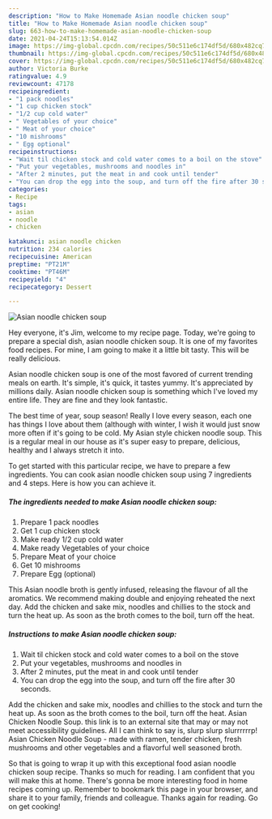 ```yaml
---
description: "How to Make Homemade Asian noodle chicken soup"
title: "How to Make Homemade Asian noodle chicken soup"
slug: 663-how-to-make-homemade-asian-noodle-chicken-soup
date: 2021-04-24T15:13:54.014Z
image: https://img-global.cpcdn.com/recipes/50c511e6c174df5d/680x482cq70/asian-noodle-chicken-soup-recipe-main-photo.jpg
thumbnail: https://img-global.cpcdn.com/recipes/50c511e6c174df5d/680x482cq70/asian-noodle-chicken-soup-recipe-main-photo.jpg
cover: https://img-global.cpcdn.com/recipes/50c511e6c174df5d/680x482cq70/asian-noodle-chicken-soup-recipe-main-photo.jpg
author: Victoria Burke
ratingvalue: 4.9
reviewcount: 47178
recipeingredient:
- "1 pack noodles"
- "1 cup chicken stock"
- "1/2 cup cold water"
- " Vegetables of your choice"
- " Meat of your choice"
- "10 mishrooms"
- " Egg optional"
recipeinstructions:
- "Wait til chicken stock and cold water comes to a boil on the stove"
- "Put your vegetables, mushrooms and noodles in"
- "After 2 minutes, put the meat in and cook until tender"
- "You can drop the egg into the soup, and turn off the fire after 30 seconds."
categories:
- Recipe
tags:
- asian
- noodle
- chicken

katakunci: asian noodle chicken 
nutrition: 234 calories
recipecuisine: American
preptime: "PT21M"
cooktime: "PT46M"
recipeyield: "4"
recipecategory: Dessert

---
```



![Asian noodle chicken soup](https://img-global.cpcdn.com/recipes/50c511e6c174df5d/680x482cq70/asian-noodle-chicken-soup-recipe-main-photo.jpg)

Hey everyone, it's Jim, welcome to my recipe page. Today, we're going to prepare a special dish, asian noodle chicken soup. It is one of my favorites food recipes. For mine, I am going to make it a little bit tasty. This will be really delicious.

Asian noodle chicken soup is one of the most favored of current trending meals on earth. It's simple, it's quick, it tastes yummy. It's appreciated by millions daily. Asian noodle chicken soup is something which I've loved my entire life. They are fine and they look fantastic.

The best time of year, soup season! Really I love every season, each one has things I love about them (although with winter, I wish it would just snow more often if it&#39;s going to be cold. My Asian style chicken noodle soup. This is a regular meal in our house as it&#39;s super easy to prepare, delicious, healthy and I always stretch it into.


To get started with this particular recipe, we have to prepare a few ingredients. You can cook asian noodle chicken soup using 7 ingredients and 4 steps. Here is how you can achieve it.

<!--inarticleads1-->

##### The ingredients needed to make Asian noodle chicken soup:

1. Prepare 1 pack noodles
1. Get 1 cup chicken stock
1. Make ready 1/2 cup cold water
1. Make ready  Vegetables of your choice
1. Prepare  Meat of your choice
1. Get 10 mishrooms
1. Prepare  Egg (optional)


This Asian noodle broth is gently infused, releasing the flavour of all the aromatics. We recommend making double and enjoying reheated the next day. Add the chicken and sake mix, noodles and chillies to the stock and turn the heat up. As soon as the broth comes to the boil, turn off the heat. 

<!--inarticleads2-->

##### Instructions to make Asian noodle chicken soup:

1. Wait til chicken stock and cold water comes to a boil on the stove
1. Put your vegetables, mushrooms and noodles in
1. After 2 minutes, put the meat in and cook until tender
1. You can drop the egg into the soup, and turn off the fire after 30 seconds.


Add the chicken and sake mix, noodles and chillies to the stock and turn the heat up. As soon as the broth comes to the boil, turn off the heat. Asian Chicken Noodle Soup. this link is to an external site that may or may not meet accessibility guidelines. All I can think to say is, slurp slurp slurrrrrrp! Asian Chicken Noodle Soup - made with ramen, tender chicken, fresh mushrooms and other vegetables and a flavorful well seasoned broth. 

So that is going to wrap it up with this exceptional food asian noodle chicken soup recipe. Thanks so much for reading. I am confident that you will make this at home. There's gonna be more interesting food in home recipes coming up. Remember to bookmark this page in your browser, and share it to your family, friends and colleague. Thanks again for reading. Go on get cooking!
